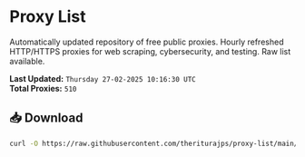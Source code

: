 # Proxy List

Automatically updated repository of free public proxies. Hourly refreshed HTTP/HTTPS proxies for web scraping, cybersecurity, and testing. Raw list available.

**Last Updated:** `Thursday 27-02-2025 10:16:30 UTC`  
**Total Proxies:** `510`

## 📥 Download
```bash
curl -O https://raw.githubusercontent.com/theriturajps/proxy-list/main/proxies.txt
